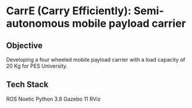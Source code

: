 # CarrE (Carry Efficiently): Semi-autonomous mobile payload carrier
## Objective
Developing a four wheeled mobile payload carrier with a load capacity of 20 Kg for PES University. 

## Tech Stack
ROS Noetic
Python 3.8
Gazebo 11
RViz